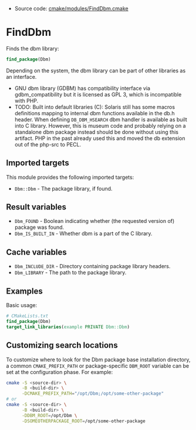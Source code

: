<!-- This is auto-generated file. -->
* Source code: [cmake/modules/FindDbm.cmake](https://github.com/petk/php-build-system/blob/master/cmake/cmake/modules/FindDbm.cmake)

# FindDbm

Finds the dbm library:

```cmake
find_package(Dbm)
```

Depending on the system, the dbm library can be part of other libraries as an
interface.

* GNU dbm library (GDBM) has compatibility interface via gdbm_compatibility but
  it is licensed as GPL 3, which is incompatible with PHP.
* TODO: Built into default libraries (C): Solaris still has some macros
  definitions mapping to internal dbm functions available in the db.h header.
  When defining `DB_DBM_HSEARCH` dbm handler is available as built into C
  library. However, this is museum code and probably relying on a standalone dbm
  package instead should be done without using this artifact. PHP in the past
  already used this and moved the db extension out of the php-src to PECL.

## Imported targets

This module provides the following imported targets:

* `Dbm::Dbm` - The package library, if found.

## Result variables

* `Dbm_FOUND` - Boolean indicating whether (the requested version of) package
  was found.
* `Dbm_IS_BUILT_IN` - Whether dbm is a part of the C library.

## Cache variables

* `Dbm_INCLUDE_DIR` - Directory containing package library headers.
* `Dbm_LIBRARY` - The path to the package library.

## Examples

Basic usage:

```cmake
# CMakeLists.txt
find_package(Dbm)
target_link_libraries(example PRIVATE Dbm::Dbm)
```

## Customizing search locations

To customize where to look for the Dbm package base
installation directory, a common `CMAKE_PREFIX_PATH` or
package-specific `DBM_ROOT` variable can be set at
the configuration phase. For example:

```sh
cmake -S <source-dir> \
      -B <build-dir> \
      -DCMAKE_PREFIX_PATH="/opt/Dbm;/opt/some-other-package"
# or
cmake -S <source-dir> \
      -B <build-dir> \
      -DDBM_ROOT=/opt/Dbm \
      -DSOMEOTHERPACKAGE_ROOT=/opt/some-other-package
```
